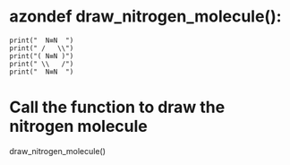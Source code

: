 # azondef draw_nitrogen_molecule():
    print("  N≡N  ")
    print(" /   \\")
    print("( N≡N )")
    print(" \\   /")
    print("  N≡N  ")

# Call the function to draw the nitrogen molecule
draw_nitrogen_molecule()
